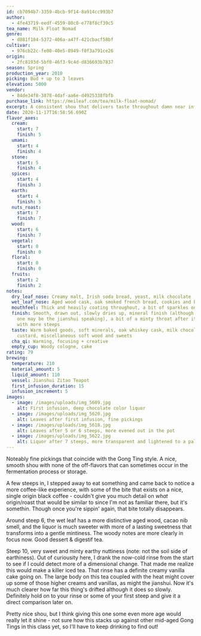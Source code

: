 ```yaml
---
id: cb7094b7-3359-4bcb-9f14-8a914cc993b7
author:
  - 4fe43719-eedf-4559-80c0-e778f8cf39c5
tea_name: Milk Float Nomad
genre:
  - d881f184-5372-406a-a47f-421cbacf58bf
cultivar:
  - 976cb22c-fe00-40e5-8949-f0f3a791ce26
origin:
  - 2fc8193d-5bf0-46f3-9c4d-d836693b7837
season: Spring
production_year: 2010
picking: Bud + up to 3 leaves
elevation: 5000
vendor:
  - 84de34f8-3878-4daf-aa6e-d4925338fbfb
purchase_link: https://meileaf.com/tea/milk-float-nomad/
excerpt: A consistent shou that delivers taste throughout damn near infinite steeps
date: 2020-11-17T16:58:56.690Z
flavor_axes:
  cream:
    start: 7
    finish: 5
  umami:
    start: 4
    finish: 4
  stone:
    start: 5
    finish: 4
  spices:
    start: 4
    finish: 3
  earth:
    start: 4
    finish: 5
  nuts_roast:
    start: 7
    finish: 7
  wood:
    start: 6
    finish: 7
  vegetal:
    start: 0
    finish: 0
  floral:
    start: 0
    finish: 0
  fruits:
    start: 2
    finish: 2
notes:
  dry_leaf_nose: Creamy malt, Irish soda bread, yeast, milk chocolate
  wet_leaf_nose: Aged wood cask, oak smoked french bread, cookies and biscuits, dried cherries
  mouthfeel: Thick and heavily coating throughout, a bit of sparkles on the tongue
  finish: Smooth, drawn out, slowly dries up, mineral finish (although that last
    one may be the jianshui speaking), a bit of a minty throat after it opens up
    with more steeps
  taste: Warm baked goods, soft minerals, oak whiskey cask, milk chocolate,
    custard, miscellaneous soft wood and sweets
  cha_qi: Warming, focusing + creative
  empty_cup: Woody cologne, cake
rating: 79
brewing:
  temperature: 210
  material_amount: 5
  liquid_amount: 110
  vessel: Jianshui Zitao Teapot
  first_infusion_duration: 15
  infusion_increment: 5
images:
  - image: /images/uploads/img_5609.jpg
    alt: First infusion, deep chocolate color liquor
  - image: /images/uploads/img_5620.jpg
    alt: Leaves after first infusion, fine pickings
  - image: /images/uploads/img_5618.jpg
    alt: Leaves after 5 or 6 steeps, more evened out in the pot
  - image: /images/uploads/img_5622.jpg
    alt: Liquor after 7 steeps, more transparent and lightened to a pale amber
---
```

Noteably fine pickings that coincide with the Gong Ting style. A nice, smooth shou with none of the off-flavors that can sometimes occur in the fermentation process or storage.

A few steeps in, I stepped away to eat something and came back to notice a more coffee-like experience, with some of the bite that exists on a nice, single origin black coffee - couldn't give you much detail on *what* origin/roast that would be similar to since I'm not as familiar there, but it's somethin. Though once you're sippin' again, that bite totally disappears.

Around steep 6, the wet leaf has a more distinctive aged wood, cacao nib smell, and the liquor is much sweeter with more of a lasting sweetness that transforms into a gentle mintiness. The woody notes are more clearly in focus now. Good dessert & digestif tea.

Steep 10, very sweet and minty earthy nuttiness (note: not the soil side of earthiness). Out of curiousity here, I drank the now-cold rinse from the start to see if I could detect more of a dimensional change. That made me realize this would make a killer iced tea. That rinse has a definite creamy vanilla cake going on. The large body on this tea coupled with the heat might cover up some of those higher creams and vanillas, as might the jianshui. Now it's much clearer how far this thing's drifted although it does so slowly. Definitely hold on to your rinse or some of your first steep and give it a direct comparison later on.

Pretty nice shou, but I think giving this one some even more age would really let it shine - not sure how this stacks up against other mid-aged Gong Tings in this class yet, so I'll have to keep drinking to find out!